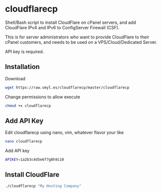 cloudflarecp
======================
Shell/Bash script to install CloudFlare on cPanel servers, and add CloudFlare IPv4 and IPv6 to ConfigServer Firewall (CSF).

This is for server administrators who want to provide CloudFlare to their cPanel customers, and needs to be used on a VPS/Cloud/Dedicated Server.

API key is required.

## Installation
Download
``` bash
wget https://raw.smyl.es/cloudflarecp/master/cloudflarecp
```
Change permissions to allow execute
``` bash
chmod +x cloudflarecp
```

## Add API Key
Edit cloudflarecp using nano, vim, whatever flavor your like
``` bash
nano cloudflarecp
```

Add API key
``` bash
APIKEY=1a2b3c4d5e6f7g8h9i10
```

## Install CloudFlare
``` bash
./cloudflarecp "My Hosting Company"
```